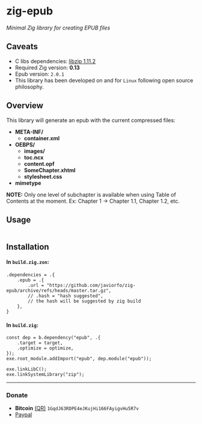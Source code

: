 # zig-epub
*Minimal Zig library for creating EPUB files*

## Caveats
- C libs dependencies: [libzip 1.11.2](https://github.com/nih-at/libzip) 
- Required Zig version: **0.13**
- Epub version: `2.0.1`
- This library has been developed on and for `Linux` following open source philosophy.

## Overview
This library will generate an epub with the current compressed files:
- **META-INF/**
    - **container.xml**
- **OEBPS/**
    - **images/**
    - **toc.ncx**
    - **content.opf**
    - **SomeChapter.xhtml**
    - **stylesheet.css**
- **mimetype**

**NOTE:** Only one level of subchapter is available when using Table of Contents at the moment. Ex: Chapter 1 -> Chapter 1.1, Chapter 1.2, etc.

## Usage
```zig
```

## Installation
#### In `build.zig.zon`:
```zig
.dependencies = .{
    .epub = .{
        .url = "https://github.com/javiorfo/zig-epub/archive/refs/heads/master.tar.gz",            
        // .hash = "hash suggested",
        // the hash will be suggested by zig build
    },
}
```

#### In `build.zig`:
```zig
const dep = b.dependency("epub", .{
    .target = target,
    .optimize = optimize,
});
exe.root_module.addImport("epub", dep.module("epub"));

exe.linkLibC();
exe.linkSystemLibrary("zip");
```

---

### Donate
- **Bitcoin** [(QR)](https://raw.githubusercontent.com/javiorfo/img/master/crypto/bitcoin.png)  `1GqdJ63RDPE4eJKujHi166FAyigvHu5R7v`
- [Paypal](https://www.paypal.com/donate/?hosted_button_id=FA7SGLSCT2H8G)
